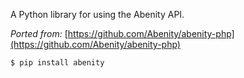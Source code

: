 A Python library for using the Abenity API.

*Ported from:* [https://github.com/Abenity/abenity-php](https://github.com/Abenity/abenity-php)

```bash
$ pip install abenity
```
